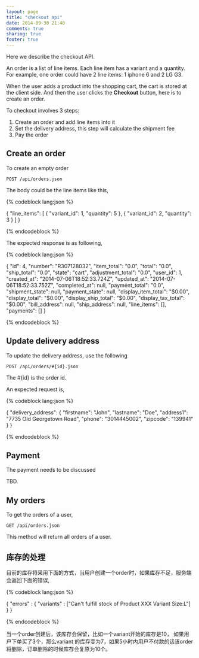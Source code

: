 ```yaml
---
layout: page
title: "checkout api"
date: 2014-09-30 21:40
comments: true
sharing: true
footer: true
---
```


Here we describe the checkout API.

An order is a list of line items. Each line item has a variant and a quantity. For example, one order could have 2 line items: 1 iphone 6 and 2 LG G3.

When the user adds a product into the shopping cart, the cart is stored at the client side. And then the user clicks the **Checkout** button, here is to create an order.

To checkout involves 3 steps:

1. Create an order and add line items into it
2. Set the delivery address, this step will calculate the shipment fee
3. Pay the order

## Create an order

To create an empty order

`POST /api/orders.json`

The body could be the line items like this,

{% codeblock lang:json %}

{
  "line_items": [ {
    "variant_id": 1,
    "quantity": 5
  },  {
    "variant_id": 2,
    "quantity": 3
  }
  ]
}

{% endcodeblock %}

The expected response is as following,

{% codeblock lang:json %}

{
  "id": 4,
  "number": "R307128032",
  "item_total": "0.0",
  "total": "0.0",
  "ship_total": "0.0",
  "state": "cart",
  "adjustment_total": "0.0",
  "user_id": 1,
  "created_at": "2014-07-06T18:52:33.724Z",
  "updated_at": "2014-07-06T18:52:33.752Z",
  "completed_at": null,
  "payment_total": "0.0",
  "shipment_state": null,
  "payment_state": null,
  "display_item_total": "$0.00",
  "display_total": "$0.00",
  "display_ship_total": "$0.00",
  "display_tax_total": "$0.00",
  "bill_address": null,
  "ship_address": null,
  "line_items": [],
  "payments": []
}

{% endcodeblock %}

## Update delivery address

To update the delivery address, use the following

`POST /api/orders/#{id}.json`

The #{id} is the order id.

An expected request is,

{% codeblock lang:json %}

{
  "delivery_address": {
    "firstname": "John",
    "lastname": "Doe",
    "address1": "7735 Old Georgetown Road",
    "phone": "3014445002",
    "zipcode": "139941"
  }
}

{% endcodeblock %}


## Payment

The payment needs to be discussed

TBD.


## My orders
To get the orders of a user,

`GET /api/orders.json`

This method will return all orders of a user.


## 库存的处理
目前的库存将采用下面的方式，当用户创建一个order时，如果库存不足，服务端会返回下面的错误,

{% codeblock lang:json %}

{
  "errors" : {
    "variants" : ["Can't fulfill stock of Product XXX Variant Size:L"]
  }
}

{% endcodeblock %}


当一个order创建后，该库存会保留，比如一个variant开始的库存是10， 如果用户下单买了3个，那么variant
的库存变为7，如果5小时内用户不付款的话该order将删除，订单删除的时候库存会复原为10个。

